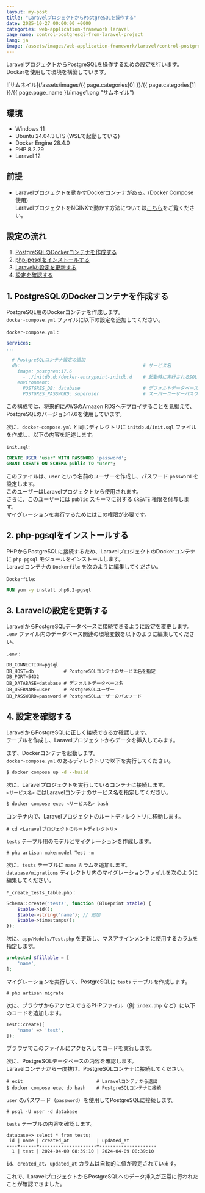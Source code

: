 ```yaml
---
layout: my-post
title: "LaravelプロジェクトからPostgreSQLを操作する"
date: 2025-10-27 00:00:00 +0000
categories: web-application-framework laravel
page_name: control-postgresql-from-laravel-project
lang: ja
image: /assets/images/web-application-framework/laravel/control-postgresql-from-laravel-project/image1.png
---
```


LaravelプロジェクトからPostgreSQLを操作するための設定を行います。  
Dockerを使用して環境を構築しています。

![サムネイル](/assets/images/{{ page.categories[0] }}/{{ page.categories[1] }}/{{ page.page_name }}/image1.png "サムネイル")

## 環境
- Windows 11
- Ubuntu 24.04.3 LTS (WSLで起動している)
- Docker Engine 28.4.0
- PHP 8.2.29
- Laravel 12

## 前提
- Laravelプロジェクトを動かすDockerコンテナがある。(Docker Compose使用)  
LaravelプロジェクトをNGINXで動かす方法については[こちら](/web-application-framework/laravel/running-laravel-project-on-nginx)をご覧ください。

## 設定の流れ
1. [PostgreSQLのDockerコンテナを作成する](#1-postgresqlのdockerコンテナを作成する)
2. [php-pgsqlをインストールする](#2-php-pgsqlをインストールする)
3. [Laravelの設定を更新する](#3-laravelの設定を更新する)
4. [設定を確認する](#4-設定を確認する)

## 1. PostgreSQLのDockerコンテナを作成する
PostgreSQL用のDockerコンテナを作成します。  
`docker-compose.yml` ファイルに以下の設定を追加してください。

`docker-compose.yml` :

```yml
services:
...

  # PostgreSQLコンテナ設定の追加
  db:                                             # サービス名
    image: postgres:17.6
      - ./initdb.d:/docker-entrypoint-initdb.d    # 起動時に実行されるSQLファイルを含むディレクトリ
    environment:
      POSTGRES_DB: database                       # デフォルトデータベース名
      POSTGRES_PASSWORD: superuser                # スーパーユーザーパスワード
```

この構成では、将来的にAWSのAmazon RDSへデプロイすることを見据えて、PostgreSQLのバージョン17.6を使用しています。

次に、`docker-compose.yml` と同じディレクトリに `initdb.d/init.sql` ファイルを作成し、以下の内容を記述します。

`init.sql`:

```sql
CREATE USER "user" WITH PASSWORD 'password';
GRANT CREATE ON SCHEMA public TO "user";
```

このファイルは、`user` という名前のユーザーを作成し、パスワード `password` を設定します。  
このユーザーはLaravelプロジェクトから使用されます。  
さらに、このユーザーには `public` スキーマに対する `CREATE` 権限を付与します。  
マイグレーションを実行するためにはこの権限が必要です。

## 2. php-pgsqlをインストールする
PHPからPostgreSQLに接続するため、LaravelプロジェクトのDockerコンテナに `php-pgsql` モジュールをインストールします。  
Laravelコンテナの `Dockerfile` を次のように編集してください。

`Dockerfile`:

```Dockerfile
RUN yum -y install php8.2-pgsql
```

## 3. Laravelの設定を更新する
LaravelからPostgreSQLデータベースに接続できるように設定を変更します。  
`.env` ファイル内のデータベース関連の環境変数を以下のように編集してください。

`.env` :

```
DB_CONNECTION=pgsql
DB_HOST=db           # PostgreSQLコンテナのサービス名を指定
DB_PORT=5432
DB_DATABASE=database # デフォルトデータベース名
DB_USERNAME=user     # PostgreSQLユーザー
DB_PASSWORD=password # PostgreSQLユーザーのパスワード
```

## 4. 設定を確認する
LaravelからPostgreSQLに正しく接続できるか確認します。  
テーブルを作成し、Laravelプロジェクトからデータを挿入してみます。

まず、Dockerコンテナを起動します。  
`docker-compose.yml` のあるディレクトリで以下を実行してください。

```bash
$ docker compose up -d --build
```

次に、Laravelプロジェクトを実行しているコンテナに接続します。  
`<サービス名>` にはLaravelコンテナのサービス名を指定してください。

```bash
$ docker compose exec <サービス名> bash
```

コンテナ内で、Laravelプロジェクトのルートディレクトリに移動します。

```
# cd <Laravelプロジェクトのルートディレクトリ>
```

`tests` テーブル用のモデルとマイグレーションを作成します。

```
# php artisan make:model Test -m
```

次に、`tests` テーブルに `name` カラムを追加します。  
`database/migrations` ディレクトリ内のマイグレーションファイルを次のように編集してください。

`*_create_tests_table.php` :

```php
Schema::create('tests', function (Blueprint $table) {
    $table->id();
    $table->string('name'); // 追加
    $table->timestamps();
});
```

次に、`app/Models/Test.php` を更新し、マスアサインメントに使用するカラムを指定します。

```php
protected $fillable = [
    'name',
];
```

マイグレーションを実行して、PostgreSQLに `tests` テーブルを作成します。

```
# php artisan migrate
```

次に、ブラウザからアクセスできるPHPファイル（例: `index.php` など）に以下のコードを追加します。

```php
Test::create([
    'name' => 'test',
]);
```

ブラウザでこのファイルにアクセスしてコードを実行します。

次に、PostgreSQLデータベースの内容を確認します。  
Laravelコンテナから一度抜け、PostgreSQLコンテナに接続してください。

```
# exit                           # Laravelコンテナから退出
$ docker compose exec db bash    # PostgreSQLコンテナに接続
```

`user` のパスワード（`password`）を使用してPostgreSQLに接続します。

```
# psql -U user -d database
```

`tests` テーブルの内容を確認します。

```
database=> select * from tests;
 id | name | created_at          | updated_at          
----+------+---------------------+---------------------
  1 | test | 2024-04-09 08:39:10 | 2024-04-09 08:39:10 
```

`id`、`created_at`、`updated_at` カラムは自動的に値が設定されています。

これで、LaravelプロジェクトからPostgreSQLへのデータ挿入が正常に行われたことが確認できました。
